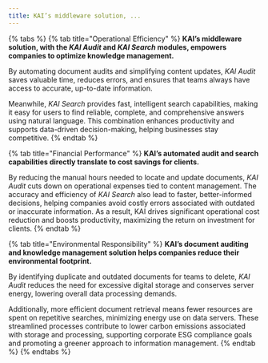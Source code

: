 ```yaml
---
title: KAI’s middleware solution, ...
---
```


{% tabs %}
{% tab title="Operational Efficiency" %}
**KAI’s middleware solution, with the&#x20;**_**KAI Audit**_**&#x20;and&#x20;**_**KAI Search**_**&#x20;modules, empowers companies to optimize knowledge management.**&#x20;

By automating document audits and simplifying content updates, _KAI Audit_ saves valuable time, reduces errors, and ensures that teams always have access to accurate, up-to-date information.&#x20;

Meanwhile, _KAI Search_ provides fast, intelligent search capabilities, making it easy for users to find reliable, complete, and comprehensive answers using natural language. This combination enhances productivity and supports data-driven decision-making, helping businesses stay competitive.
{% endtab %}

{% tab title="Financial Performance" %}
**KAI’s automated audit and search capabilities directly translate to cost savings for clients.**&#x20;

By reducing the manual hours needed to locate and update documents, _KAI Audit_ cuts down on operational expenses tied to content management. The accuracy and efficiency of _KAI Search_ also lead to faster, better-informed decisions, helping companies avoid costly errors associated with outdated or inaccurate information. As a result, KAI drives significant operational cost reduction and boosts productivity, maximizing the return on investment for clients.
{% endtab %}

{% tab title="Environmental Responsibility" %}
**KAI’s document auditing and knowledge management solution helps companies reduce their environmental footprint.**&#x20;

By identifying duplicate and outdated documents for teams to delete, _KAI Audit_ reduces the need for excessive digital storage and conserves server energy, lowering overall data processing demands.&#x20;

Additionally, more efficient document retrieval means fewer resources are spent on repetitive searches, minimizing energy use on data servers. These streamlined processes contribute to lower carbon emissions associated with storage and processing, supporting corporate ESG compliance goals and promoting a greener approach to information management.&#x20;
{% endtab %}
{% endtabs %}
